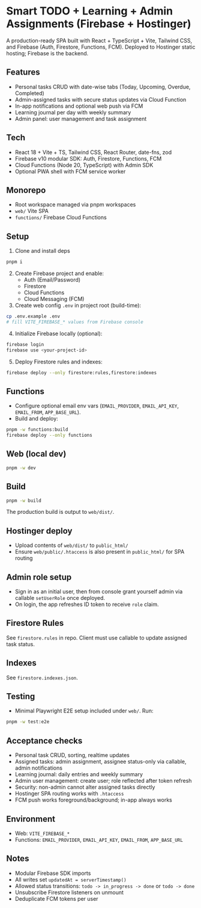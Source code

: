 # Smart TODO + Learning + Admin Assignments (Firebase + Hostinger)

A production-ready SPA built with React + TypeScript + Vite, Tailwind CSS, and Firebase (Auth, Firestore, Functions, FCM). Deployed to Hostinger static hosting; Firebase is the backend.

## Features
- Personal tasks CRUD with date-wise tabs (Today, Upcoming, Overdue, Completed)
- Admin-assigned tasks with secure status updates via Cloud Function
- In-app notifications and optional web push via FCM
- Learning journal per day with weekly summary
- Admin panel: user management and task assignment

## Tech
- React 18 + Vite + TS, Tailwind CSS, React Router, date-fns, zod
- Firebase v10 modular SDK: Auth, Firestore, Functions, FCM
- Cloud Functions (Node 20, TypeScript) with Admin SDK
- Optional PWA shell with FCM service worker

## Monorepo
- Root workspace managed via pnpm workspaces
- `web/` Vite SPA
- `functions/` Firebase Cloud Functions

## Setup
1. Clone and install deps
```bash
pnpm i
```
2. Create Firebase project and enable:
   - Auth (Email/Password)
   - Firestore
   - Cloud Functions
   - Cloud Messaging (FCM)
3. Create web config `.env` in project root (build-time):
```bash
cp .env.example .env
# fill VITE_FIREBASE_* values from Firebase console
```
4. Initialize Firebase locally (optional):
```bash
firebase login
firebase use <your-project-id>
```
5. Deploy Firestore rules and indexes:
```bash
firebase deploy --only firestore:rules,firestore:indexes
```

## Functions
- Configure optional email env vars (`EMAIL_PROVIDER`, `EMAIL_API_KEY`, `EMAIL_FROM`, `APP_BASE_URL`).
- Build and deploy:
```bash
pnpm -w functions:build
firebase deploy --only functions
```

## Web (local dev)
```bash
pnpm -w dev
```

## Build
```bash
pnpm -w build
```
The production build is output to `web/dist/`.

## Hostinger deploy
- Upload contents of `web/dist/` to `public_html/`
- Ensure `web/public/.htaccess` is also present in `public_html/` for SPA routing

## Admin role setup
- Sign in as an initial user, then from console grant yourself admin via callable `setUserRole` once deployed.
- On login, the app refreshes ID token to receive `role` claim.

## Firestore Rules
See `firestore.rules` in repo. Client must use callable to update assigned task status.

## Indexes
See `firestore.indexes.json`.

## Testing
- Minimal Playwright E2E setup included under `web/`. Run:
```bash
pnpm -w test:e2e
```

## Acceptance checks
- Personal task CRUD, sorting, realtime updates
- Assigned tasks: admin assignment, assignee status-only via callable, admin notifications
- Learning journal: daily entries and weekly summary
- Admin user management: create user; role reflected after token refresh
- Security: non-admin cannot alter assigned tasks directly
- Hostinger SPA routing works with `.htaccess`
- FCM push works foreground/background; in-app always works

## Environment
- Web: `VITE_FIREBASE_*`
- Functions: `EMAIL_PROVIDER`, `EMAIL_API_KEY`, `EMAIL_FROM`, `APP_BASE_URL`

## Notes
- Modular Firebase SDK imports
- All writes set `updatedAt = serverTimestamp()`
- Allowed status transitions: `todo -> in_progress -> done` or `todo -> done`
- Unsubscribe Firestore listeners on unmount
- Deduplicate FCM tokens per user